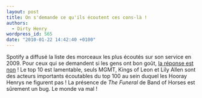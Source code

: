 ```yaml
---
layout: post
title: On s'demande ce qu'ils écoutent ces cons-là !
authors:
  - Dirty Henry
wordpress_id: 565
date: "2010-01-22 14:42:40 +0100"
---
```


Spotify a diffusé la liste des morceaux les plus écoutés sur son service
en 2009. Pour ceux qui se demandent si les gens ont bon goût,
[la réponse est non](http://www.spotify.com/en/top-100-spotify-tracks-of-2009/)
! Le top 10 est lamentable, seuls MGMT, Kings of Leon et Lily Allen sont des
acteurs importants écoutables du top 100 au sein duquel les Hooray Henrys ne
figurent pas ! La présence de _The Funeral_ de Band of Horses est sûrement un
bug. Le monde va mal !
